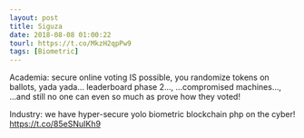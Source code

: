 ```yaml
---
layout: post
title: Siguza
date: 2018-08-08 01:00:22
tourl: https://t.co/MkzH2qpPw9
tags: [Biometric]
---
```

Academia: secure online voting IS possible, you randomize tokens on ballots, yada yada... leaderboard phase 2..., ...compromised machines..., ...and still no one can even so much as prove how they voted!

Industry: we have hyper-secure yolo biometric blockchain php on the cyber! https://t.co/85eSNuIKh9